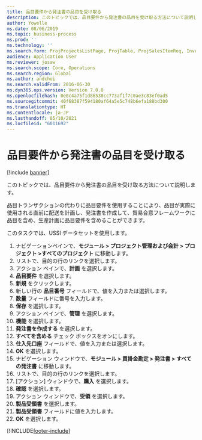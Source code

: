 ```yaml
---
title: 品目要件から発注書の品目を受け取る
description: このトピックでは、品目要件から発注書の品目を受け取る方法について説明します。
author: Yowelle
ms.date: 08/06/2019
ms.topic: business-process
ms.prod: ''
ms.technology: ''
ms.search.form: ProjProjectsListPage, ProjTable, ProjSalesItemReq, InventItemIdLookupSimple, PurchCreateFromSalesOrder, VendAccountItemLookup, PurchTable, PurchEditLines
audience: Application User
ms.reviewer: josaw
ms.search.scope: Core, Operations
ms.search.region: Global
ms.author: andchoi
ms.search.validFrom: 2016-06-30
ms.dyn365.ops.version: Version 7.0.0
ms.openlocfilehash: 0e0c4a75f1d86538cc773af1f7c0ae3c83ef0ad5
ms.sourcegitcommit: 40f68387f594180af64a5e5c748b6efa188bd300
ms.translationtype: HT
ms.contentlocale: ja-JP
ms.lasthandoff: 05/10/2021
ms.locfileid: "6011692"
---
```

# <a name="receive-items-on-purchase-order-from-item-requirement"></a>品目要件から発注書の品目を受け取る

[!include [banner](../../includes/banner.md)]

このトピックでは、品目要件から発注書の品目を受け取る方法について説明します。

品目トランザクションの代わりに品目要件を使用することにより、品目が実際に使用される直前に配送を計画し、発注書を作成して、貿易合意フレームワークに品目を含め、生産計画に品目要件を含めることができます。 

このタスクでは、USSI データセットを使用します。

1. ナビゲーションペインで、**モジュール > プロジェクト管理および会計 > プロジェクト >すべてのプロジェクト** に移動します。
2. リストで、目的の行のリンクを選択します。
3. アクション ペインで、**計画** を選択します。
4. **品目要件** を選択します。
5. **新規** をクリックします。
6. 新しい行の **品目番号** フィールドで、値を入力または選択します。
7. **数量** フィールドに番号を入力します。
8. **保存** を選択します。
9. アクション ペインで、**管理** を選択します。
10. **機能** を選択します。
11. **発注書を作成する** を選択します。
12. **すべてを含める** チェック ボックスをオンにします。
13. **仕入先口座** フィールドで、値を入力または選択します。
14. **OK** を選択します。
15. ナビゲーション ウィンドウで、**モジュール > 買掛金勘定 > 発注書 > すべての発注書** に移動します。
16. リストで、目的の行のリンクを選択します。
17. [アクション] ウィンドウで、**購入** を選択します。
18. **確認** を選択します。
19. アクション ウィンドウで、**受領** を選択します。
20. **製品受領書** を選択します。
21. **製品受領書** フィールドに値を入力します。
22. **OK** を選択します。



[!INCLUDE[footer-include](../../includes/footer-banner.md)]